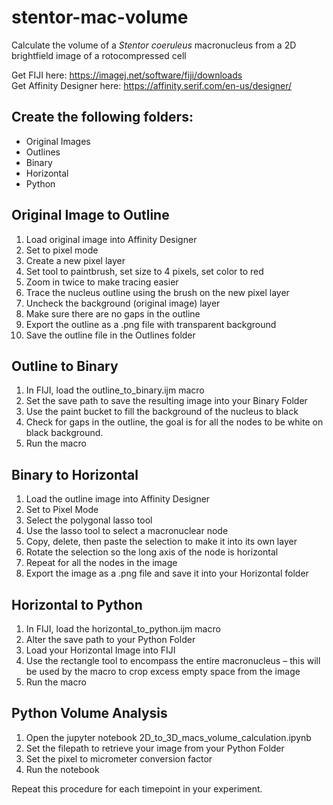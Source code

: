 # stentor-mac-volume
Calculate the volume of a *Stentor coeruleus* macronucleus from a 2D brightfield image of a rotocompressed cell

Get FIJI here: https://imagej.net/software/fiji/downloads <br>
Get Affinity Designer here: https://affinity.serif.com/en-us/designer/

## Create the following folders:
* Original Images
*	Outlines
* Binary
* Horizontal
* Python

## Original Image to Outline
1.	Load original image into Affinity Designer
2.	Set to pixel mode
3.	Create a new pixel layer
4.	Set tool to paintbrush, set size to 4 pixels, set color to red
5.	Zoom in twice to make tracing easier
6.	Trace the nucleus outline using the brush on the new pixel layer
7.	Uncheck the background (original image) layer
8.	Make sure there are no gaps in the outline
9.	Export the outline as a .png file with transparent background
10.	Save the outline file in the Outlines folder

## Outline to Binary
1.	In FIJI, load the outline_to_binary.ijm macro
2.	Set the save path to save the resulting image into your Binary Folder
3.	Use the paint bucket to fill the background of the nucleus to black
4.	Check for gaps in the outline, the goal is for all the nodes to be white on black background.
5.	Run the macro

## Binary to Horizontal
1.	Load the outline image into Affinity Designer
2.	Set to Pixel Mode
3.	Select the polygonal lasso tool
4.	Use the lasso tool to select a macronuclear node
5.	Copy, delete, then paste the selection to make it into its own layer
6.	Rotate the selection so the long axis of the node is horizontal
7.	Repeat for all the nodes in the image
8.	Export the image as a .png file and save it into your Horizontal folder

## Horizontal to Python
1.	In FIJI, load the horizontal_to_python.ijm macro
2.	Alter the save path to your Python Folder
3.	Load your Horizontal Image into FIJI
4.	Use the rectangle tool to encompass the entire macronucleus – this will be used by the macro to crop excess empty space from the image 
5.	Run the macro

## Python Volume Analysis
1.	Open the jupyter notebook 2D_to_3D_macs_volume_calculation.ipynb
2.	Set the filepath to retrieve your image from your Python Folder
3.	Set the pixel to micrometer conversion factor
4.	Run the notebook

Repeat this procedure for each timepoint in your experiment.

